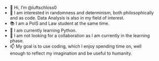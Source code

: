- 👋 Hi, I’m @luftschloss0
- 👀 I am interested in randomness and determinism, both philosophically and as code. Data Analysis is also in my field of interest.
- 📚 I am a PolS and Law student at the same time.
- 🌱 I am currently learning Python.
- 💞️ I am not looking for a collaboration as I am currently in the learning phase.
- 📫 My goal is to use coding, which I enjoy spending time on, well enough to reflect my imagination and be useful to humanity.

<!---
luftschloss0/luftschloss0 is a ✨ special ✨ repository because its `README.md` (this file) appears on your GitHub profile.
You can click the Preview link to take a look at your changes.
--->
